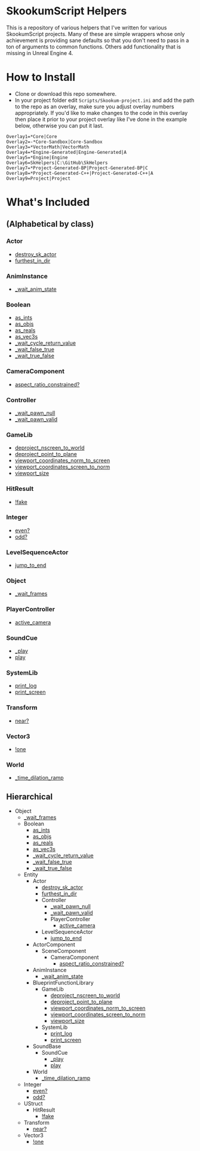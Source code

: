 # SkookumScript Helpers
This is a repository of various helpers that I've written for various SkookumScript projects. Many of these are simple wrappers whose only achievement is providing sane defaults so that you don't need to pass in a ton of arguments to common functions. Others add functionality that is missing in Unreal Engine 4.

# How to Install
* Clone or download this repo somewhere.
* In your project folder edit `Scripts/Skookum-project.ini` and add the path to the repo as an overlay, make sure you adjust overlay numbers appropriately. If you'd like to make changes to the code in this overlay then place it prior to your project overlay like I've done in the example below, otherwise you can put it last.

```
Overlay1=*Core|Core
Overlay2=-*Core-Sandbox|Core-Sandbox
Overlay3=*VectorMath|VectorMath
Overlay4=*Engine-Generated|Engine-Generated|A
Overlay5=*Engine|Engine
Overlay6=SkHelpers|C:\GitHub\SkHelpers
Overlay7=*Project-Generated-BP|Project-Generated-BP|C
Overlay8=*Project-Generated-C++|Project-Generated-C++|A
Overlay9=Project|Project
```

# What's Included 
## (Alphabetical by class)

### Actor

* [destroy\_sk\_actor](https://github.com/error454/SkHelpers/blob/master/Object/Entity/Actor/destroy_sk_actor().sk)
* [furthest\_in\_dir](https://github.com/error454/SkHelpers/blob/master/Object/Entity/Actor/furthest_in_dir()C.sk)

### AnimInstance

* [\_wait\_anim\_state](https://github.com/error454/SkHelpers/blob/master/Object/Entity/AnimInstance/_wait_anim_state().sk)

### Boolean

* [as\_ints](https://github.com/error454/SkHelpers/blob/master/Object/Boolean/as_ints().sk)
* [as\_objs](https://github.com/error454/SkHelpers/blob/master/Object/Boolean/as_objs().sk)
* [as\_reals](https://github.com/error454/SkHelpers/blob/master/Object/Boolean/as_reals().sk)
* [as\_vec3s](https://github.com/error454/SkHelpers/blob/master/Object/Boolean/as_vec3s().sk)
* [\_wait\_cycle\_return\_value](https://github.com/error454/SkHelpers/blob/master/Object/Boolean/_wait_cycle_return_value().sk)
* [\_wait\_false\_true](https://github.com/error454/SkHelpers/blob/master/Object/Boolean/_wait_false_true().sk)
* [\_wait\_true\_false](https://github.com/error454/SkHelpers/blob/master/Object/Boolean/_wait_true_false().sk)

### CameraComponent
* [aspect\_ratio\_constrained?](https://github.com/error454/SkHelpers/blob/master/Object/Entity/ActorComponent/SceneComponent/CameraComponent/aspect_ratio_constrained-Q().sk)

### Controller
* [\_wait\_pawn\_null](https://github.com/error454/SkHelpers/blob/master/Object/Entity/Actor/Controller/_wait_pawn_null().sk)
* [\_wait\_pawn\_valid](https://github.com/error454/SkHelpers/blob/master/Object/Entity/Actor/Controller/_wait_pawn_valid().sk)

### GameLib
* [deproject\_nscreen\_to\_world](https://github.com/error454/SkHelpers/blob/master/Object/Entity/BlueprintFunctionLibrary/GameLib/deproject_nscreen_to_world()C.sk)
* [deproject\_point\_to\_plane](https://github.com/error454/SkHelpers/blob/master/Object/Entity/BlueprintFunctionLibrary/GameLib/deproject_point_to_plane()C.sk)
* [viewport\_coordinates\_norm\_to\_screen](https://github.com/error454/SkHelpers/blob/master/Object/Entity/BlueprintFunctionLibrary/GameLib/viewport_coordinates_norm_to_screen()C.sk)
* [viewport\_coordinates\_screen\_to\_norm](https://github.com/error454/SkHelpers/blob/master/Object/Entity/BlueprintFunctionLibrary/GameLib/viewport_coordinates_screen_to_norm()C.sk)
* [viewport\_size](https://github.com/error454/SkHelpers/blob/master/Object/Entity/BlueprintFunctionLibrary/GameLib/viewport_size()C.sk)

### HitResult

* [!fake](https://github.com/error454/SkHelpers/blob/master/Object/UStruct/HitResult/!fake().sk)

### Integer

* [even?](https://github.com/error454/SkHelpers/blob/master/Object/Integer/even-Q().sk)
* [odd?](https://github.com/error454/SkHelpers/blob/master/Object/Integer/odd-Q().sk)

### LevelSequenceActor

* [jump\_to\_end](https://github.com/error454/SkHelpers/blob/master/Object/Entity/Actor/LevelSequenceActor/jump_to_end().sk)

### Object

* [\_wait\_frames](https://github.com/error454/SkHelpers/blob/master/Object/_wait_frames().sk)

### PlayerController

* [active\_camera](https://github.com/error454/SkHelpers/blob/master/Object/Entity/Actor/Controller/PlayerController/active_camera().sk)

### SoundCue

* [\_play](https://github.com/error454/SkHelpers/blob/master/Object/Entity/SoundBase/SoundCue/_play().sk)
* [play](https://github.com/error454/SkHelpers/blob/master/Object/Entity/SoundBase/SoundCue/play().sk)

### SystemLib

* [print\_log](https://github.com/error454/SkHelpers/blob/master/Object/Entity/BlueprintFunctionLibrary/SystemLib/print_log()C.sk)
* [print\_screen](https://github.com/error454/SkHelpers/blob/master/Object/Entity/BlueprintFunctionLibrary/SystemLib/print_screen()C.sk)

### Transform

* [near?](https://github.com/error454/SkHelpers/blob/master/Object/Transform/near-Q().sk)

### Vector3

* [!one](https://github.com/error454/SkHelpers/blob/master/Object/Vector3/!one().sk)

### World

* [\_time\_dilation\_ramp](https://github.com/error454/SkHelpers/blob/master/Object/Entity/World/_time_dilation_ramp().sk)

## Hierarchical

* Object
    * [\_wait\_frames](https://github.com/error454/SkHelpers/blob/master/Object/_wait_frames().sk)
    * Boolean
        * [as\_ints](https://github.com/error454/SkHelpers/blob/master/Object/Boolean/as_ints().sk)
        * [as\_objs](https://github.com/error454/SkHelpers/blob/master/Object/Boolean/as_objs().sk)
        * [as\_reals](https://github.com/error454/SkHelpers/blob/master/Object/Boolean/as_reals().sk)
        * [as\_vec3s](https://github.com/error454/SkHelpers/blob/master/Object/Boolean/as_vec3s().sk)
        * [\_wait\_cycle\_return\_value](https://github.com/error454/SkHelpers/blob/master/Object/Boolean/_wait_cycle_return_value().sk)
        * [\_wait\_false\_true](https://github.com/error454/SkHelpers/blob/master/Object/Boolean/_wait_false_true().sk)
        * [\_wait\_true\_false](https://github.com/error454/SkHelpers/blob/master/Object/Boolean/_wait_true_false().sk)
    * Entity
        * Actor
            * [destroy\_sk\_actor](https://github.com/error454/SkHelpers/blob/master/Object/Entity/Actor/destroy_sk_actor().sk)
            * [furthest\_in\_dir](https://github.com/error454/SkHelpers/blob/master/Object/Entity/Actor/furthest_in_dir()C.sk)
            * Controller
                * [\_wait\_pawn\_null](https://github.com/error454/SkHelpers/blob/master/Object/Entity/Actor/Controller/_wait_pawn_null().sk)
                * [\_wait\_pawn\_valid](https://github.com/error454/SkHelpers/blob/master/Object/Entity/Actor/Controller/_wait_pawn_valid().sk)
                * PlayerController
                    * [active\_camera](https://github.com/error454/SkHelpers/blob/master/Object/Entity/Actor/Controller/PlayerController/active_camera().sk)
            * LevelSequenceActor
                * [jump\_to\_end](https://github.com/error454/SkHelpers/blob/master/Object/Entity/Actor/LevelSequenceActor/jump_to_end().sk)
        * ActorComponent
            * SceneComponent
                * CameraComponent
                    * [aspect\_ratio\_constrained?](https://github.com/error454/SkHelpers/blob/master/Object/Entity/ActorComponent/SceneComponent/CameraComponent/aspect_ratio_constrained-Q().sk)
        * AnimInstance
            * [\_wait\_anim\_state](https://github.com/error454/SkHelpers/blob/master/Object/Entity/AnimInstance/_wait_anim_state().sk)
        * BlueprintFunctionLibrary
            * GameLib
                * [deproject\_nscreen\_to\_world](https://github.com/error454/SkHelpers/blob/master/Object/Entity/BlueprintFunctionLibrary/GameLib/deproject_nscreen_to_world()C.sk)
                * [deproject\_point\_to\_plane](https://github.com/error454/SkHelpers/blob/master/Object/Entity/BlueprintFunctionLibrary/GameLib/deproject_point_to_plane()C.sk)
                * [viewport\_coordinates\_norm\_to\_screen](https://github.com/error454/SkHelpers/blob/master/Object/Entity/BlueprintFunctionLibrary/GameLib/viewport_coordinates_norm_to_screen()C.sk)
                * [viewport\_coordinates\_screen\_to\_norm](https://github.com/error454/SkHelpers/blob/master/Object/Entity/BlueprintFunctionLibrary/GameLib/viewport_coordinates_screen_to_norm()C.sk)
                * [viewport\_size](https://github.com/error454/SkHelpers/blob/master/Object/Entity/BlueprintFunctionLibrary/GameLib/viewport_size()C.sk)
            * SystemLib
                * [print\_log](https://github.com/error454/SkHelpers/blob/master/Object/Entity/BlueprintFunctionLibrary/SystemLib/print_log()C.sk)
                * [print\_screen](https://github.com/error454/SkHelpers/blob/master/Object/Entity/BlueprintFunctionLibrary/SystemLib/print_screen()C.sk)
        * SoundBase
            * SoundCue
                * [\_play](https://github.com/error454/SkHelpers/blob/master/Object/Entity/SoundBase/SoundCue/_play().sk)
                * [play](https://github.com/error454/SkHelpers/blob/master/Object/Entity/SoundBase/SoundCue/play().sk)
        * World
            * [\_time\_dilation\_ramp](https://github.com/error454/SkHelpers/blob/master/Object/Entity/World/_time_dilation_ramp().sk)
    * Integer
        * [even?](https://github.com/error454/SkHelpers/blob/master/Object/Integer/even-Q().sk)
        * [odd?](https://github.com/error454/SkHelpers/blob/master/Object/Integer/odd-Q().sk)
    * UStruct
        * HitResult
            * [!fake](https://github.com/error454/SkHelpers/blob/master/Object/UStruct/HitResult/!fake().sk)
    * Transform
        * [near?](https://github.com/error454/SkHelpers/blob/master/Object/Transform/near-Q().sk)
    * Vector3
        * [!one](https://github.com/error454/SkHelpers/blob/master/Object/Vector3/!one().sk)
